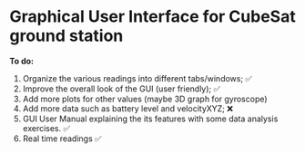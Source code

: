 # Graphical User Interface for CubeSat ground station

**To do:**

1. Organize the various readings into different tabs/windows; ✅
2. Improve the overall look of the GUI (user friendly); ✅
3. Add more plots for other values (maybe 3D graph for gyroscope) 
4. Add more data such as battery level and velocityXYZ; ❌
5. GUI User Manual explaining the its features with some data analysis exercises. ✅
6. Real time readings ✅
